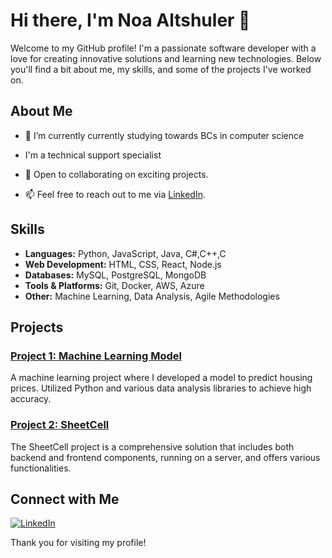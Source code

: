 # Hi there, I'm Noa Altshuler 👋

Welcome to my GitHub profile! I'm a passionate software developer with a love for creating innovative solutions and learning new technologies. Below you'll find a bit about me, my skills, and some of the projects I've worked on.

## About Me

- 🌱 I’m currently currently studying towards BCs in computer science
- I'm a  technical support specialist

- 💼 Open to collaborating on exciting projects.
- 📫 Feel free to reach out to me via [LinkedIn](https://www.linkedin.com/in/noa-altshuler-9750441b9/).

## Skills

- **Languages:** Python, JavaScript, Java, C#,C++,C
- **Web Development:** HTML, CSS, React, Node.js
- **Databases:** MySQL, PostgreSQL, MongoDB
- **Tools & Platforms:** Git, Docker, AWS, Azure
- **Other:** Machine Learning, Data Analysis, Agile Methodologies

## Projects

### [Project 1: Machine Learning Model](https://github.com/NoaAltshuler/SVM)
A machine learning project where I developed a model to predict housing prices. Utilized Python and various data analysis libraries to achieve high accuracy.
### [Project 2: SheetCell](https://github.com/NoaAltshuler/machine-learning-model](https://github.com/orenpartush0/sheet-cell))
The SheetCell project is a comprehensive solution that includes both backend and frontend components, running on a server, and offers various functionalities.



## Connect with Me
[![LinkedIn](https://img.shields.io/badge/LinkedIn-blue?style=flat-square&logo=linkedin&labelColor=blue&link=https://www.linkedin.com/in/noa-altshuler)](https://www.linkedin.com/in/noa-altshuler-9750441b9/)

Thank you for visiting my profile!
